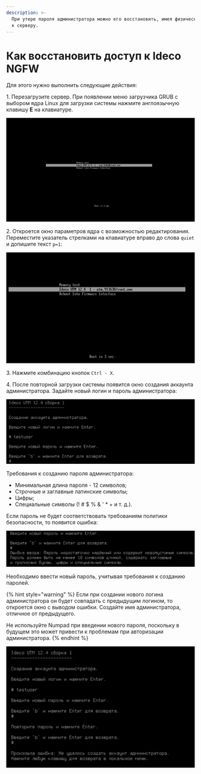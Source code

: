 ```yaml
---
description: >-
  При утере пароля администратора можно его восстановить, имея физический доступ
  к серверу.
---
```


# Как восстановить доступ к Ideco NGFW

Для этого нужно выполнить следующие действия:

1\. Перезагрузите сервер. При появлении меню загрузчика GRUB с выбором ядра Linux для загрузки системы нажмите англоязычную клавишу **E** на клавиатуре.

![](/.gitbook/assets/press-e.png)

2\. Откроется окно параметров ядра с возможностью редактирования. Переместите указатель стрелками на клавиатуре вправо до слова `quiet` и допишите текст `p=1`:

![](/.gitbook/assets/p-1.gif)

3\. Нажмите комбинацию кнопок `Ctrl - X`. 

4\. После повторной загрузки системы появится окно создания аккаунта администратора. Задайте новый логин и пароль администратора:

![](/.gitbook/assets/error-pass.png)

Требования к созданию пароля администратора:

* Минимальная длина пароля - 12 символов;
* Строчные и заглавные латинские символы;
* Цифры;
* Специальные символы (! # $ % & ' \* + и т. д.).

Если пароль не будет соответствовать требованиям политики безопасности, то появится ошибка: 

![](/.gitbook/assets/error-pass1.png)

Необходимо ввести новый пароль, учитывая требования к созданию паролей.

{% hint style="warning" %}
Если при создании нового логина администратора он будет совпадать с предыдущим логином, то откроется окно с выводом ошибки. Создайте имя администратора, отличное от предыдущего.

Не используйте Numpad при введении нового пароля, поскольку в будущем это может привести к проблемам при авторизации администратора. 
{% endhint %}

![](/.gitbook/assets/error-pass2.png)
